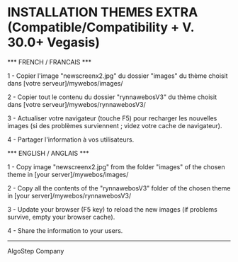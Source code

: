# INSTALLATION THEMES EXTRA (Compatible/Compatibility + V. 30.0+ Vegasis)

*** FRENCH / FRANCAIS ***

1 - Copier l'image "newscreenx2.jpg" du dossier "images" du thème choisit dans [votre serveur]/mywebos/images/

2 - Copier tout le contenu du dossier "rynnawebosV3" du thème choisit dans [votre serveur]/mywebos/rynnawebosV3/

3 - Actualiser votre navigateur (touche F5) pour recharger les nouvelles images (si des problèmes surviennent ; videz votre cache de navigateur).

4 - Partager l'information à vos utilisateurs.


*** ENGLISH / ANGLAIS ***

1 - Copy image "newscreenx2.jpg" from the folder "images" of the chosen theme in [your server]/mywebos/images/

2 - Copy all the contents of the "rynnawebosV3" folder of the chosen theme in [your server]/mywebos/rynnawebosV3/

3 - Update your browser (F5 key) to reload the new images (if problems survive, empty your browser cache).

4 - Share the information to your users.

-------------
AlgoStep Company
